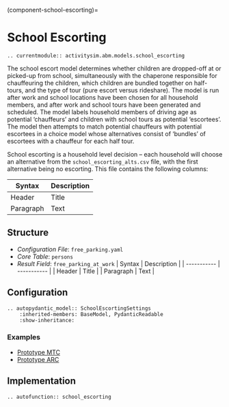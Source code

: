 (component-school-escorting)=
# School Escorting

```{eval-rst}
.. currentmodule:: activitysim.abm.models.school_escorting
```
The school escort model determines whether children are dropped-off at or picked-up from school,
simultaneously with the chaperone responsible for chauffeuring the children,
which children are bundled together on half-tours, and the type of tour (pure escort versus rideshare).
The model is run after work and school locations have been chosen for all household members,
and after work and school tours have been generated and scheduled.
The model labels household members of driving age as potential ‘chauffeurs’ and children with school tours as potential ‘escortees’.
The model then attempts to match potential chauffeurs with potential escortees in a choice model whose alternatives
consist of ‘bundles’ of escortees with a chauffeur for each half tour.

School escorting is a household level decision – each household will choose an alternative from the ``school_escorting_alts.csv`` file,
with the first alternative being no escorting. This file contains the following columns:


| Syntax      | Description |
| ----------- | ----------- |
| Header      | Title       |
| Paragraph   | Text        |


## Structure

- *Configuration File*: `free_parking.yaml`
- *Core Table*: `persons`
- *Result Field*: `free_parking_at_work`
| Syntax      | Description |
| ----------- | ----------- |
| Header      | Title       |
| Paragraph   | Text        |



## Configuration

```{eval-rst}
.. autopydantic_model:: SchoolEscortingSettings
    :inherited-members: BaseModel, PydanticReadable
    :show-inheritance:
```

### Examples

- [Prototype MTC](https://github.com/ActivitySim/activitysim/blob/main/activitysim/examples/prototype_mtc/configs/free_parking.yaml)
- [Prototype ARC](https://github.com/ActivitySim/activitysim/blob/main/activitysim/examples/prototype_arc/configs/free_parking.yaml)

## Implementation

```{eval-rst}
.. autofunction:: school_escorting
```
